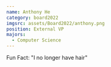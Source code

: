 ```yaml
---
name: Anthony He
category: board2022
imgsrc: assets/Board2022/anthony.png
position: External VP
majors:
  - Computer Science
---
```

Fun Fact: "I no longer have hair"
